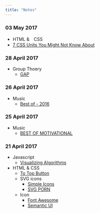 ```yaml
---
title: "Notes"
---
```

### 03 May 2017
* HTML &　CSS
 * [7 CSS Units You Might Not Know About][9]

### 28 April 2017
* Group Thoery
	* [GAP][8]

### 26 April 2017
* Music
	* [Best of - 2016][7]

### 25 April 2017
* Music
	* [BEST OF MOTIVATIONAL][6]

### 21 April 2017
* Javascript
	* [Visualizing Algorithms][1]
* HTML & CSS
	* [To Top Button][0]
	* SVG icons
		* [Simple Icons][2]
		* [SVG PORN][3]
	* Icon
		* [Font Awesome][4]
		* [Semantic UI][5]

[9]: https://webdesign.tutsplus.com/articles/7-css-units-you-might-not-know-about--cms-22573
[8]: https://www.gap-system.org/Doc/Examples/rubik.html
[7]: http://www.killertracks.com/#!/themed-playlists.aspx?playlistId=2979
[6]: http://www.killertracks.com/#!/themed-playlists.aspx?playlistId=2548
[5]: https://semantic-ui.com/
[4]: http://fontawesome.io/
[3]: https://svgporn.com/
[2]: https://simpleicons.org/
[1]: https://bost.ocks.org/mike/algorithms/
[0]: https://www.w3schools.com/howto/howto_js_scroll_to_top.asp
